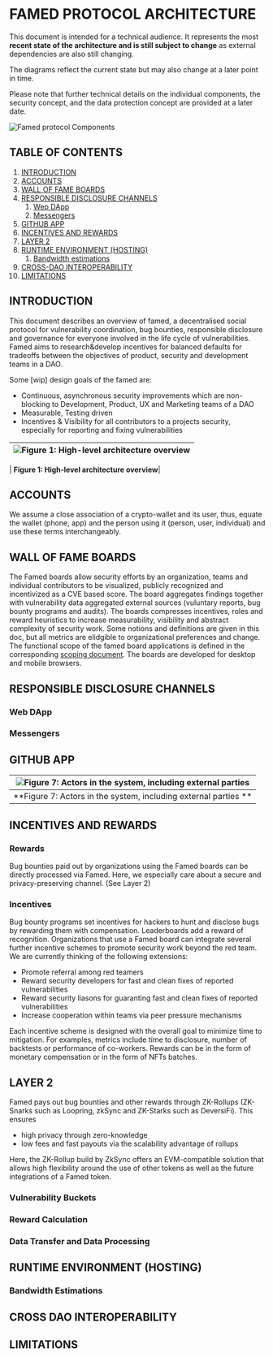 # FAMED PROTOCOL ARCHITECTURE

This document is intended for a technical audience. It represents the most **recent state of the architecture and is still subject to change** as external dependencies are also still changing.

The diagrams  reflect the current state but may also change at a later point in time. 

Please note that further technical details on the individual components, the security concept, and the data protection concept are provided at a later date.

![Famed protocol Components](images/solution_architecture/Components.png "Famed protocol Components")

## TABLE OF CONTENTS

1. [INTRODUCTION](#introduction)
2. [ACCOUNTS](#accounts)
3. [WALL OF FAME BOARDS](#wall-of-fame-boards)
4. [RESPONSIBLE DISCLOSURE CHANNELS](#responsible-disclosure-channels)
   1. [Wep DApp](#web-dapp)
   2. [Messengers ](#messengers)  
5. [GITHUB APP](#github-app)
6. [INCENTIVES AND REWARDS](#incentives-and-rewards)
7. [LAYER 2](#layer-2)
8. [RUNTIME ENVIRONMENT (HOSTING)](#runtime-environment-hosting)
   1. [Bandwidth estimations](#bandwidth-estimations)
9. [CROSS-DAO INTEROPERABILITY](#cross-dao-interoperability)
10. [LIMITATIONS](#limitations)

## INTRODUCTION

This document describes an overview of famed, a decentralised social protocol for vulnerability coordination, bug bounties, responsible disclosure and governance for everyone involved in the life cycle of vulnerabilities. Famed aims to research&develop incentives for balanced defaults for tradeoffs between the objectives of product, security and development teams in a DAO.


Some [wip] design goals of the famed are:

- Continuous, asynchronous security improvements which are non-blocking to Development, Product, UX and Marketing teams of a DAO 
- Measurable, Testing driven 
- Incentives & Visibility for all contributors to a projects security, especially for reporting and fixing vulnerabilities


| ![Figure 1: High-level architecture overview](images/protocol_architecture/high_level_architecture.svg "Figure 1: High-level architecture overview") |
|:--:|

| **Figure 1: High-level architecture overview**|

## ACCOUNTS

We assume a close association of a crypto-wallet and its user, thus, equate the wallet (phone, app) and the person using it (person, user, individual) and use these terms interchangeably.

<!--  Loopring: Metamask, Wallet connect -->
<!-- Loopring: https://docs.loopring.io/en/basics/key_mgmt.html -->

## WALL OF FAME BOARDS

The Famed boards allow security efforts by an organization, teams and individual contributors to be visualized, publicly recognized and incentivized as a CVE based score. The board aggregates findings together with vulnerability data aggregated external sources (vuluntary reports, bug bounty programs and audits). 
The boards compresses incentives, roles and reward heuristics to increase measurability, visibility and abstract complexity of security work. Some notions and definitions are given in this doc, but all metrics are elidgible to organizational preferences and change.
The functional scope of the famed board applications is defined in the corresponding [scoping document](scoping_document.md). The boards are developed for desktop and mobile browsers. 

## RESPONSIBLE DISCLOSURE CHANNELS

### Web DApp

### Messengers 

## GITHUB APP

| ![Figure 7: Actors in the system, including external parties ](images/protocol_architecture/actors_in_the_system.svg "Figure 7: Actors in the system, including external parties ") |
|:--:|
| **Figure 7: Actors in the system, including external parties **|


## INCENTIVES AND REWARDS

### Rewards
Bug bounties paid out by organizations using the Famed boards can be directly processed via Famed. Here, we especially care about a secure and privacy-preserving channel. (See Layer 2)


### Incentives
Bug bounty programs set incentives for hackers to hunt and disclose bugs by rewarding them with compensation. Leaderboards add a reward of recognition.
Organizations that use a Famed board can integrate several further incentive schemes to promote security work beyond the red team. We are currently thinking of the following extensions:

- Promote referral among red teamers
- Reward security developers for fast and clean fixes of reported vulnerabilities
- Reward security liasons for guaranting fast and clean fixes of reported vulnerabilities
- Increase cooperation within teams via peer pressure mechanisms

Each incentive scheme is designed with the overall goal to minimize time to mitigation. For examples, metrics include time to disclosure, number of backtests or performance of co-workers. Rewards can be in the form of monetary compensation or in the form of NFTs batches.


## LAYER 2 

Famed pays out bug bounties and other rewards through ZK-Rollups (ZK-Snarks such as Loopring, zkSync and ZK-Starks such as DeversiFi). This ensures
- high privacy through zero-knowledge
- low fees and fast payouts via the scalability advantage of rollups

Here, the ZK-Rollup build by ZkSync offers an EVM-compatible solution that allows high flexibility around the use of other tokens as well as the future integrations of a Famed token. 

<!--  Loopring -->
<!--  zksync -->
<!--  optimism -->


### Vulnerability Buckets

### Reward Calculation

### Data Transfer and Data Processing

## RUNTIME ENVIRONMENT (HOSTING)

### Bandwidth Estimations

## CROSS DAO INTEROPERABILITY

## LIMITATIONS

<!--  FAMED TOKEN MODEL -->

 

